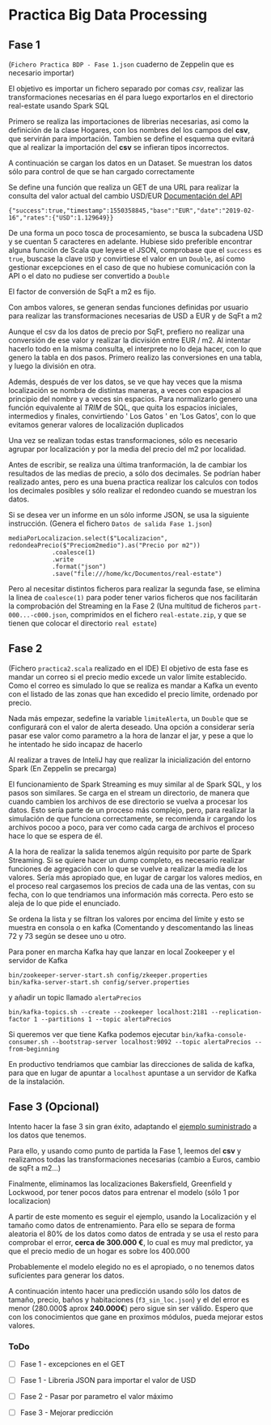 # Practica Big Data Processing

## Fase 1

(`Fichero Practica BDP - Fase 1.json` cuaderno de Zeppelin que es necesario importar)

El objetivo es importar un fichero separado por comas *csv*, realizar las transformaciones necesarias en él para luego exportarlos en el directorio real-estate usando Spark SQL

Primero se realiza las importaciones de librerias necesarias, asi como la definición de la clase Hogares, con los nombres del los campos del **csv**, que servirán para importación. Tambien se define el esquema que evitará que al realizar la importación del **csv** se infieran tipos incorrectos.

A continuación se cargan los datos en un Dataset. Se muestran los datos sólo para control de que se han cargado correctamente

Se define una función que realiza un GET de una URL para realizar la consulta del valor actual del cambio USD/EUR [Documentación del API](https://fixer.io/documentation)

`{"success":true,"timestamp":1550358845,"base":"EUR","date":"2019-02-16","rates":{"USD":1.129649}}`

De una forma un poco tosca de procesamiento, se busca la subcadena USD y se cuentan 5 caracteres en adelante. Hubiese sido preferible encontrar alguna función de Scala que leyese el JSON, comprobase que el `success` es `true`, buscase la clave `USD` y convirtiese el valor en un `Double`, así como gestionar excepciones en el caso de que no hubiese comunicación con la API o el dato no pudiese ser convertido a `Double`

El factor de conversión de SqFt a m2 es fijo.

Con ambos valores, se generan sendas funciones definidas por usuario para realizar las transformaciones necesarias de USD a EUR y de SqFt a m2

Aunque el csv da los datos de precio por SqFt, prefiero no realizar una conversión de ese valor y realizar la dicvisión entre EUR / m2. Al intentar hacerlo todo en la misma consulta, el interprete no lo deja hacer, con lo que genero la tabla en dos pasos. Primero realizo las conversiones en una tabla, y luego la división en otra.

Además, después de ver los datos, se ve que hay veces que la misma localización se nombra de distintas maneras, a veces con espacios al principio del nombre y a veces sin espacios. Para normalizarlo genero una función equivalente al *TRIM* de SQL, que quita los espacios iniciales, intermedios y finales, convirtiendo '   Los    Gatos  ' en 'Los Gatos', con lo que evitamos generar valores de localización duplicados

Una vez se realizan todas estas transformaciones, sólo es necesario agrupar por localización y por la media del precio del m2 por localidad.

Antes de escribir, se realiza una última tranformación, la de cambiar los resultados de las medias de precio, a sólo dos decimales. Se podrían haber realizado antes, pero es una buena practica realizar los calculos con todos los decimales posibles y sólo realizar el redondeo cuando se muestran los datos.

Si se desea ver un informe en un sólo informe JSON, se usa la siguiente instrucción. (Genera el fichero `Datos de salida Fase 1.json`)
```
mediaPorLocalizacion.select($"Localizacion", redondeaPrecio($"Preciom2medio").as("Precio por m2"))
            .coalesce(1)
            .write
            .format("json")
            .save("file:///home/kc/Documentos/real-estate")
```
Pero al necesitar distintos ficheros para realizar la segunda fase, se elimina la linea de `coalesce(1)` para poder tener varios ficheros que nos facilitarán la comprobación del Streaming en la Fase 2 (Una multitud de ficheros `part-000...-c000.json`, comprimidos en el fichero `real-estate.zip`, y que se tienen que colocar el directorio `real estate`)

## Fase 2
(Fichero `practica2.scala` realizado en el IDE)
El objetivo de esta fase es mandar un correo si el precio medio excede un valor límite establecido. Como el correo es simulado lo que se realiza es mandar a Kafka un evento con el listado de las zonas que han excedido el precio límite, ordenado por precio.

Nada más empezar, sedefine la variable `limiteAlerta`, un `Double` que se configurará con el valor de alerta deseado. Una opción a considerar sería pasar ese valor como parametro a la hora de lanzar el jar, y pese a que lo he intentado he sido incapaz de hacerlo

Al realizar a traves de InteliJ hay que realizar la inicialización del entorno Spark (En Zeppelin se precarga)

El funcionamiento de Spark Streaming es muy similar al de Spark SQL, y los pasos son similares. Se carga en el stream un directorio, de manera que cuando cambien los archivos de ese directorio se vuelva a procesar los datos. Esto sería parte de un proceso más complejo, pero, para realizar la simulación de que funciona correctamente, se recomienda ir cargando los archivos pocoo a poco, para ver como cada carga de archivos el proceso hace lo que se espera de él.

A la hora de realizar la salida tenemos algún requisito por parte de Spark Streaming. Si se quiere hacer un dump completo, es necesario realizar funciones de agregación con lo que se vuelve a realizar la media de los valores. Sería más apropiado que, en lugar de cargar los valores medios, en el proceso real cargasemos los precios de cada una de las ventas, con su fecha, con lo que tendriamos una información más correcta. Pero esto se aleja de lo que pide el enunciado.

Se ordena la lista y se filtran los valores por encima del límite y esto se muestra en consola o en kafka (Comentando y descomentando las lineas 72 y 73 según se desee uno u otro.

Para poner en marcha Kafka hay que lanzar en local Zookeeper y el servidor de Kafka

```
bin/zookeeper-server-start.sh config/zkeeper.properties
bin/kafka-server-start.sh config/server.properties
```

y añadir un topic llamado `alertaPrecios`

`bin/kafka-topics.sh --create --zookeeper localhost:2181 --replication-factor 1 --partitions 1 --topic alertaPrecios`

Si queremos ver que tiene Kafka podemos ejecutar 
`bin/kafka-console-consumer.sh --bootstrap-server localhost:9092 --topic alertaPrecios --from-beginning`

En productivo tendriamos que cambiar las direcciones de salida de kafka, para que en lugar de apuntar a `localhost` apuntase a un servidor de Kafka de la instalación.

## Fase 3 (Opcional)

Intento hacer la fase 3 sin gran éxito, adaptando el [ejemplo suministrado](https://blog.scalac.io/scala-spark-ml.html) a los datos que tenemos. 

Para ello, y usando como punto de partida la Fase 1, leemos del **csv** y realizamos todas las transformaciones necesarias (cambio a Euros, cambio de sqFt a m2...)

Finalmente, eliminamos las localizaciones Bakersfield, Greenfield y Lockwood, por tener pocos datos para entrenar el modelo (sólo 1 por localizacion)

A partir de este momento es seguir el ejemplo, usando la Localización y el tamaño como datos de entrenamiento. Para ello se separa de forma aleatoria el 80% de los datos como datos de entrada y se usa el resto para comprobar el error, **cerca de 300.000 €**, lo cual es muy mal predictor, ya que el precio medio de un hogar es sobre los 400.000

Probablemente el modelo elegido no es el apropiado, o no tenemos datos suficientes para generar los datos.

A continuación intento hacer una predicción usando sólo los datos de tamaño, precio, baños y habitaciones (`f3_sin_loc.json`) y el del error es menor (280.000$ aprox **240.000€**) pero sigue sin ser válido. Espero que con los conocimientos que gane en proximos módulos, pueda mejorar estos valores.

### ToDo

- [ ] Fase 1 - excepciones en el GET
- [ ] Fase 1 - Libreria JSON para importar el valor de USD
- [ ] Fase 2 - Pasar por parametro el valor máximo
- [ ] Fase 3 - Mejorar predicción

